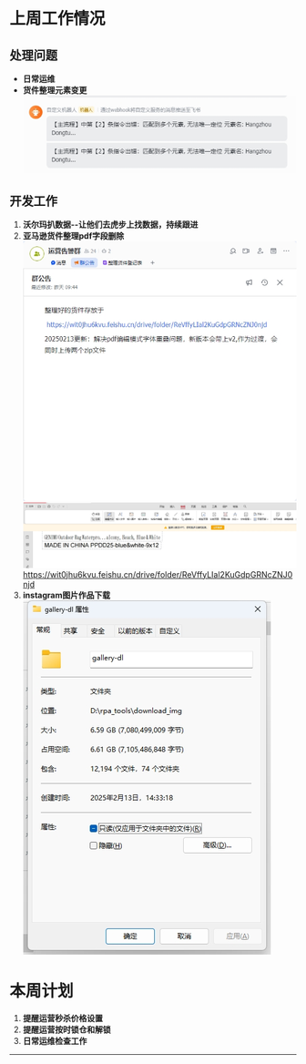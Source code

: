 # 上周工作情况
## **处理问题**
- **日常运维**
- **货件整理元素变更**
![图片alt](./20250217/微信截图_20250212113034.png "提示")
## **开发工作**
1. **沃尔玛扒数据--让他们去虎步上找数据，持续跟进**
2. **亚马逊货件整理pdf字段删除**
![图片alt](./20250217/微信截图_20250214085802.png "提示")
![图片alt](./20250217/微信截图_20250214134714.png "提示")
https://wit0jhu6kvu.feishu.cn/drive/folder/ReVffyLIal2KuGdpGRNcZNJ0njd
3. **instagram图片作品下载**
![图片alt](./20250217/微信截图_20250213182207.png "提示")
# 本周计划
1. **提醒运营秒杀价格设置**
2. **提醒运营按时锁仓和解锁**
3. **日常运维检查工作**


---
